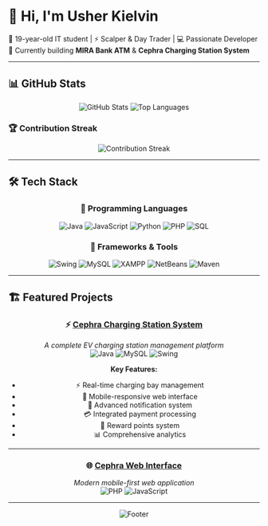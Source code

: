 # 👋 Hi, I'm Usher Kielvin

🚀 19-year-old IT student | ⚡ Scalper & Day Trader | 💻 Passionate Developer  
🎯 Currently building **MIRA Bank ATM** & **Cephra Charging Station System**

---

## 📊 GitHub Stats

<div align="center">
  <img src="https://github-readme-stats.vercel.app/api?username=usherkielvin&show_icons=true&theme=tokyonight&hide_border=true&bg_color=0D1117&title_color=00FF88&icon_color=00FF88&text_color=FFFFFF" alt="GitHub Stats" />
  <img src="https://github-readme-stats.vercel.app/api/top-langs/?username=usherkielvin&layout=compact&theme=tokyonight&hide_border=true&bg_color=0D1117&title_color=00FF88&text_color=FFFFFF" alt="Top Languages" />
</div>

### 🏆 Contribution Streak
<div align="center">
  <img src="https://github-readme-streak-stats.herokuapp.com/?user=usherkielvin&theme=tokyonight&hide_border=true&background=0D1117&stroke=00FF88&ring=00FF88&fire=00FF88&currStreakNum=FFFFFF&sideNums=FFFFFF&currStreakLabel=00FF88&sideLabels=FFFFFF&dates=FFFFFF" alt="Contribution Streak" />
</div>

---

## 🛠️ Tech Stack

<div align="center">

### 🔹 Programming Languages
![Java](https://img.shields.io/badge/Java-ED8B00?style=for-the-badge&logo=java&logoColor=white)
![JavaScript](https://img.shields.io/badge/JavaScript-F7DF1E?style=for-the-badge&logo=javascript&logoColor=black)
![Python](https://img.shields.io/badge/Python-3776AB?style=for-the-badge&logo=python&logoColor=white)
![PHP](https://img.shields.io/badge/PHP-777BB4?style=for-the-badge&logo=php&logoColor=white)
![SQL](https://img.shields.io/badge/SQL-CC2927?style=for-the-badge&logo=microsoft-sql-server&logoColor=white)

### 🔹 Frameworks & Tools
![Swing](https://img.shields.io/badge/Java_Swing-ED8B00?style=for-the-badge&logo=java&logoColor=white)
![MySQL](https://img.shields.io/badge/MySQL-00000F?style=for-the-badge&logo=mysql&logoColor=white)
![XAMPP](https://img.shields.io/badge/XAMPP-FB7A24?style=for-the-badge&logo=xampp&logoColor=white)
![NetBeans](https://img.shields.io/badge/NetBeans-1B6AC6?style=for-the-badge&logo=apache-netbeans-ide&logoColor=white)
![Maven](https://img.shields.io/badge/Maven-C71A36?style=for-the-badge&logo=apache-maven&logoColor=white)

</div>

---

## 🏗️ Featured Projects

<div align="center">

### ⚡ [Cephra Charging Station System](https://github.com/usherkielvin/Cephra)
*A complete EV charging station management platform*
<br>
![Java](https://img.shields.io/badge/Java-ED8B00?style=flat-square&logo=java&logoColor=white)
![MySQL](https://img.shields.io/badge/MySQL-00000F?style=flat-square&logo=mysql&logoColor=white)
![Swing](https://img.shields.io/badge/Swing-ED8B00?style=flat-square&logo=java&logoColor=white)

**Key Features:**
- ⚡ Real-time charging bay management  
- 📱 Mobile-responsive web interface  
- 🔔 Advanced notification system  
- 💳 Integrated payment processing  
- 🎁 Reward points system  
- 📊 Comprehensive analytics  

---

### 🌐 [Cephra Web Interface](https://github.com/usherkielvin/Cephra/tree/main/Appweb)
*Modern mobile-first web application*
<br>
![PHP](https://img.shields.io/badge/PHP-777BB4?style=flat-square&logo=php&logoColor=white)
![JavaScript](https://img.shields.io/badge/JavaScript-F7DF1E?style=flat-square&logo=javascript&logoColor=black)

</div>

---

<div align="center">
  
![Footer](https://capsule-render.vercel.app/api?type=waving&color=00FF88&height=65&section=footer&text=Thanks+for+visiting!&fontSize=20&fontColor=FFFFFF&fontAlignY=65)

</div>
